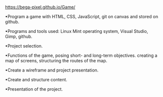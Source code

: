 https://bega-pixel.github.io/Game/

•Program a game with HTML, CSS, JavaScript, git on canvas and stored on github.

•Programs and tools used: Linux Mint operating system, Visual Studio, Gimp, github.

•Project selection.

•Functions of the game, posing short- and long-term objectives.
creating a map of screens, structuring the routes of the map.

•Create a wireframe and project presentation.

•Create and structure content.

•Presentation of the project.
